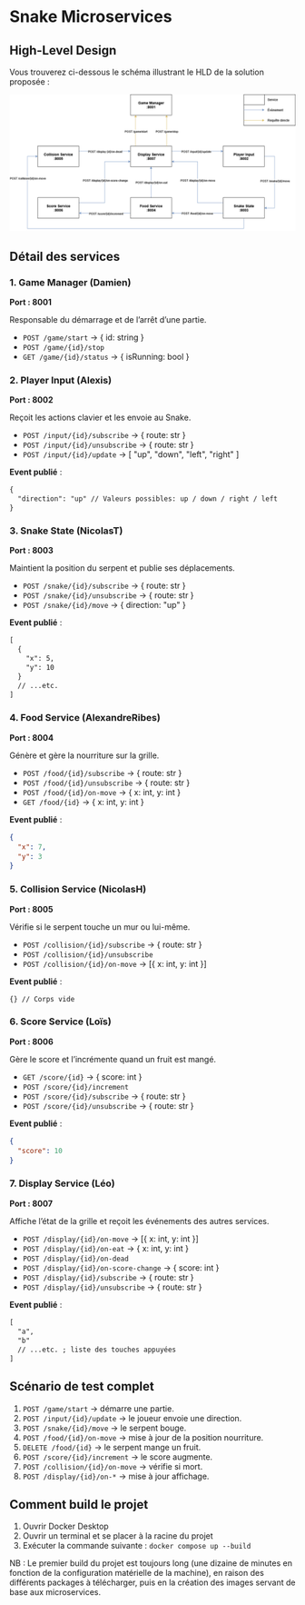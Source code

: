 # Snake Microservices

## High-Level Design

Vous trouverez ci-dessous le schéma illustrant le HLD de la solution proposée :

![Schéma HLD](.github/assets/HLD.drawio.png)

## Détail des services

### 1\. Game Manager (Damien)

**Port : 8001**

Responsable du démarrage et de l’arrêt d’une partie.

- `POST /game/start` → { id: string }
- `POST /game/{id}/stop`
- `GET /game/{id}/status` → { isRunning: bool }

### 2\. Player Input (Alexis)

**Port : 8002**

Reçoit les actions clavier et les envoie au Snake.

- `POST /input/{id}/subscribe` → { route: str }
- `POST /input/{id}/unsubscribe` → { route: str }
- `POST /input/{id}/update` → \[ "up", "down", "left", "right" \]

**Event publié** :

```jsonc
{
  "direction": "up" // Valeurs possibles: up / down / right / left
}
```

### 3\. Snake State (NicolasT)

**Port : 8003**

Maintient la position du serpent et publie ses déplacements.

- `POST /snake/{id}/subscribe` → { route: str }
- `POST /snake/{id}/unsubscribe` → { route: str }
- `POST /snake/{id}/move` → { direction: "up" }

**Event publié** :

```jsonc
[
  {
    "x": 5,
    "y": 10
  }
  // ...etc.
]
```

### 4\. Food Service (AlexandreRibes)

**Port : 8004**

Génère et gère la nourriture sur la grille.

- `POST /food/{id}/subscribe` → { route: str }
- `POST /food/{id}/unsubscribe` → { route: str }
- `POST /food/{id}/on-move` → { x: int, y: int }
- `GET /food/{id}` → { x: int, y: int }

**Event publié** :

```json
{
  "x": 7,
  "y": 3
}
```

### 5\. Collision Service (NicolasH)

**Port : 8005**

Vérifie si le serpent touche un mur ou lui-même.

- `POST /collision/{id}/subscribe` → { route: str }
- `POST /collision/{id}/unsubscribe`
- `POST /collision/{id}/on-move` → \[{ x: int, y: int }\]

**Event publié** :

```jsonc
{} // Corps vide
```

### 6\. Score Service (Loïs)

**Port : 8006**

Gère le score et l’incrémente quand un fruit est mangé.

- `GET /score/{id}` → { score: int }
- `POST /score/{id}/increment`
- `POST /score/{id}/subscribe` → { route: str }
- `POST /score/{id}/unsubscribe` → { route: str }

**Event publié** :

```json
{
  "score": 10
}
```

### 7\. Display Service (Léo)

**Port : 8007**

Affiche l’état de la grille et reçoit les événements des autres services.

- `POST /display/{id}/on-move` → \[{ x: int, y: int }\]
- `POST /display/{id}/on-eat` → { x: int, y: int }
- `POST /display/{id}/on-dead`
- `POST /display/{id}/on-score-change` → { score: int }
- `POST /display/{id}/subscribe` → { route: str }
- `POST /display/{id}/unsubscribe` → { route: str }

**Event publié** :

```jsonc
[
  "a",
  "b"
  // ...etc. ; liste des touches appuyées
]
```

## Scénario de test complet

1.  `POST /game/start` → démarre une partie.
2.  `POST /input/{id}/update` → le joueur envoie une direction.
3.  `POST /snake/{id}/move` → le serpent bouge.
4.  `POST /food/{id}/on-move` → mise à jour de la position nourriture.
5.  `DELETE /food/{id}` → le serpent mange un fruit.
6.  `POST /score/{id}/increment` → le score augmente.
7.  `POST /collision/{id}/on-move` → vérifie si mort.
8.  `POST /display/{id}/on-*` → mise à jour affichage.


## Comment build le projet

1. Ouvrir Docker Desktop
2. Ouvrir un terminal et se placer à la racine du projet
3. Exécuter la commande suivante : `docker compose up --build`

NB : Le premier build du projet est toujours long (une dizaine de minutes en fonction de la configuration matérielle de la machine), en raison des différents packages à télécharger, puis en la création des images servant de base aux microservices.
